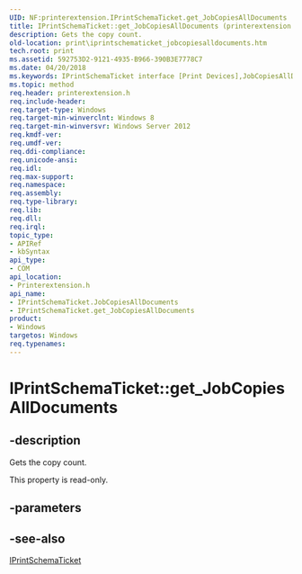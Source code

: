 ```yaml
---
UID: NF:printerextension.IPrintSchemaTicket.get_JobCopiesAllDocuments
title: IPrintSchemaTicket::get_JobCopiesAllDocuments (printerextension.h)
description: Gets the copy count.
old-location: print\iprintschematicket_jobcopiesalldocuments.htm
tech.root: print
ms.assetid: 592753D2-9121-4935-B966-390B3E7778C7
ms.date: 04/20/2018
ms.keywords: IPrintSchemaTicket interface [Print Devices],JobCopiesAllDocuments property, IPrintSchemaTicket.JobCopiesAllDocuments, IPrintSchemaTicket.get_JobCopiesAllDocuments, IPrintSchemaTicket::JobCopiesAllDocuments, IPrintSchemaTicket::get_JobCopiesAllDocuments, JobCopiesAllDocuments property [Print Devices], JobCopiesAllDocuments property [Print Devices],IPrintSchemaTicket interface, get_JobCopiesAllDocuments, print.iprintschematicket_jobcopiesalldocuments, printerextension/IPrintSchemaTicket::JobCopiesAllDocuments, printerextension/IPrintSchemaTicket::get_JobCopiesAllDocuments
ms.topic: method
req.header: printerextension.h
req.include-header: 
req.target-type: Windows
req.target-min-winverclnt: Windows 8
req.target-min-winversvr: Windows Server 2012
req.kmdf-ver: 
req.umdf-ver: 
req.ddi-compliance: 
req.unicode-ansi: 
req.idl: 
req.max-support: 
req.namespace: 
req.assembly: 
req.type-library: 
req.lib: 
req.dll: 
req.irql: 
topic_type:
- APIRef
- kbSyntax
api_type:
- COM
api_location:
- Printerextension.h
api_name:
- IPrintSchemaTicket.JobCopiesAllDocuments
- IPrintSchemaTicket.get_JobCopiesAllDocuments
product:
- Windows
targetos: Windows
req.typenames: 
---
```


# IPrintSchemaTicket::get_JobCopiesAllDocuments


## -description


Gets the copy count.

This property is read-only.


## -parameters


## -see-also




<a href="https://msdn.microsoft.com/library/windows/hardware/hh451398">IPrintSchemaTicket</a>
 

 

